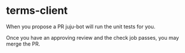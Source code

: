 # terms-client

When you propose a PR juju-bot will run the unit tests for you.

Once you have an approving review and the check job passes, you may merge the PR.
